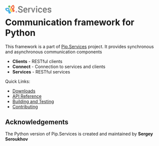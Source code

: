 # <img src="https://github.com/pip-services/pip-services/raw/master/design/Logo.png" alt="Pip.Services Logo" style="max-width:30%"> <br/> Communication framework for Python

This framework is a part of [Pip.Services](https://github.com/pip-services/pip-services) project.
It provides synchronous and asynchronous communication components 

- **Clients** - RESTful clients
- **Connect** - Connection to services and clients
- **Services** - RESTful services

Quick Links:

* [Downloads](https://github.com/pip-services/pip-services-net-python/blob/master/doc/Downloads.md)
* [API Reference](http://htmlpreview.github.io/?https://github.com/pip-services/pip-services-net-python/blob/master/doc/api/index.html)
* [Building and Testing](https://github.com/pip-services/pip-services-net-python/blob/master/doc/Development.md)
* [Contributing](https://github.com/pip-services/pip-services-net-python/blob/master/doc/Development.md/#contrib)

## Acknowledgements

The Python version of Pip.Services is created and maintained by **Sergey Seroukhov**
